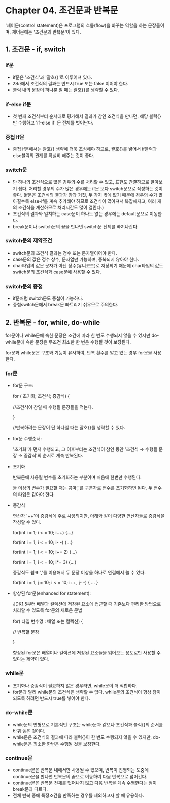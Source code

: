# Chapter 04. 조건문과 반복문

'제어문(control statement)은 프로그램의 흐름(flow)을 바꾸는 역할을 하는 문장들이며, 제어문에는 '조건문과 반복문'이 있다.

## 1. 조건문 - if, switch

### if문

- if문은 '조건식'과 '괄호{}'로 이루어져 있다.
- 자바에서 조건식의 결과는 반드시 true 또는 false 이어야 한다.
- 블럭 내의 문장이 하나뿐 일 때는 괄호{}를 생략할 수 있다.

### if-else if문

- 첫 번째 조건식부터 순서대로 평가해서 결과가 참인 조건식을 만나면, 해당 블럭{}만 수행하고 'if-else if' 문 전체를 벗어난다.

### 중첩 if문

- 중첩 if문에서는 괄호{} 생략에 더욱 조심해야 하므로, 괄호{}를 넣어서 if블럭과 else블럭의 관계를 확실히 해주는 것이 좋다.

### switch문

- 단 하나의 조건식으로 많은 경우의 수를 처리할 수 있고, 표현도 간결하므로 알아보기 쉽다.
처리할 경우의 수가 많은 경우에는 if문 보다 switch문으로 작성하는 것이 좋다.
(if문은 조건식의 결과가 참과 거짓, 두 가지 밖에 없기 때문에 경우의 수가 많아질수록 else-if를 계속 추가해야 하므로 조건식이 많아져서 복잡해지고, 여러 개의 조건식을 계산하므로 처리시간도 많이 걸린다.)
- 조건식의 결과와 일치하는 case문이 하나도 없는 경우에는 default문으로 이동한다.
- break문이나 switch문의 끝을 만나면 switch문 전체를 빠져나간다.

### switch문의 제약조건

- switch문의 조건식 결과는 정수 또는 문자열이어야 한다.
- case문의 값은 정수 상수, 문자열만 가능하며, 중복되지 않아야 한다.
- char타입의 값은 문자가 아닌 정수(유니코드)로 저장되기 때문에 char타입의 값도 switch문의 조건식과 case문에 사용할 수 있다.

### switch문의 중첩

- if문처럼 switch문도 중첩이 가능하다.
- 중첩switch문에서 break문 빠트리기 쉬우므로 주의한다.

## 2. 반복문 - for, while, do-while

for문이나 while문에 속한 문장은 조건에 따라 한 번도 수행되지 않을 수 있지만 do-while문에 속한 문장은 무조건 최소한 한 번은 수행될 것이 보장된다.

for문과 while문은 구조와 기능이 유사하여, 반복 횟수를 알고 있는 경우 for문을 사용한다.

### for문

- for문 구조:
    
    for ( 초기화; 조건식; 증감식) {
    
    //조건식이 참일 때 수행될 문장들을 적는다.
    
     }
    
    //반복하려는 문장이 단 하나일 때는 괄호{}를 생략할 수 있다.
    
- for문 수행순서:
    
    '초기화'가 먼저 수행되고, 그 이후부터는 조건식이 참인 동안 '조건식 → 수행될 문장 → 증감식'의 순서로 계속 반복된다.
    
- 초기화
    
    반복문에 사용될 변수를 초기화하는 부분이며 처음에 한번만 수행된다.
    
    둘 이상의 변수가 필요할 때는 콤마','를 구분자로 변수를 초기화하면 된다. 두 변수의 타입은 같아야 한다.
    
- 증감식
    
    연산자 '++'이 증감식에 주로 사용되지만, 아래와 같이 다양한 연산자들로 증감식을 작성할 수 있다.
    
    for(int i = 1; i < = 10; i++) {...}
    
    for(int i = 1; i < = 10; i- -) {...}
    
    for(int i = 1; i < = 10; i+= 2) {...}
    
    for(int i = 1; i < = 10; i*= 3) {...}
    

    증감식도 쉼표 ','를 이용해서 두 문장 이상을 하나로 연결해서 쓸 수 있다.

    for(int i = 1, j = 10; i < = 10; i++, j- -) { ... }

- 향상된 for문(enhanced for statement):
    
    JDK1.5부터 배열과 컬렉션에 저장된 요소에 접근할 때 기존보다 편리한 방법으로 처리할 수 있도록 for문의 새로운 문법
    
    for( 타입 변수명 : 배열 또는 컬렉션) {
    
    // 반복할 문장
    
    }
    
    향상된 for문은 배열이나 컬렉션에 저장된 요소들을 읽어오는 용도로만 사용할 수 있다는 제약이 있다.
    

### while문

- 초기화나 증감식이 필요하지 않은 경우라면, while문이 더 적합하다.
- for문과 달리 while문의 조건식은 생략할 수 없다.
while문의 조건식이 항상 참이 되도록 하려면 반드시 true를 넣어야 한다.

### do-while문

- while문의 변형으로 기본적인 구조는 while문과 같으나 조건식과 블럭{}의 순서를 바꿔 놓은 것이다.
- while문은 조건식의 결과에 따라 블럭{}이 한 번도 수행되지 않을 수 있지만, do-while문은 최소한 한번은 수행될 것을 보장한다.

### continue문

- continue문은 반복문 내에서만 사용될 수 있으며, 반복이 진행되는 도중에 continue문을 만나면 반복문의 끝으로 이동하여 다음 반복으로 넘어간다.
- continue문은 반복문 전체를 벗어나지 않고 다음 반복을 계속 수행한다는 점이 break문과 다르다.
- 전체 반복 중에 특정조건을 만족하는 경우를 제외하고자 할 때 유용하다.